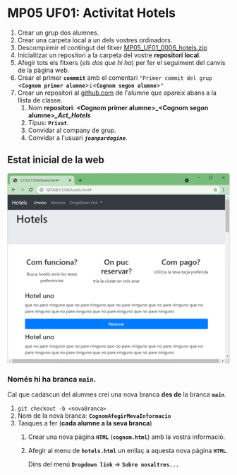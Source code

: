 # MP05 UF01: Activitat Hotels

1. Crear un grup dos alumnes.
1. Crear una carpeta local a un dels vostres ordinadors.
1. Descompirmir el contingut del fitxer [MP05_UF01_0006_hotels.zip](MP05_UF01_0006_hotels.zip)
1. Inicialitzar un repositori a la carpeta del vostre **repositori local**.
1. Afegir tots els fitxers (*els dos que hi ha*) per fer el seguiment del canvis de la pàgina web.
1. Crear el primer **```commmit```** amb el comentari ```"Primer commit del grup ```\<**``Cognom primer alumne``**>``` i ```\<**``Cognom segon alumne``**>```"```
1. Crear un repositori al [github.com](https://www.github.com) de l'alumne que apareix abans a la llista de classe.
    1. Nom **repositori**: **\<Cognom primer alumne>_&lt;Cognom segon alumne>*_Act_Hotels*** 
    1. Tipus: **```Privat```**.
    1. Convidar al company de grup.
    1. Convidar a l'usuari ***```joanpardogine```***.

## Estat inicial de la web


![Imatge](./images/actHotels_0001.png)

### Només hi ha branca **```main```**.


Cal que cadascun del alumnes crei una nova branca **des de** la branca **```main```**.

1. ```git checkout -b <novaBranca>```
1. Nom de la nova branca: **```CognomAfegirMevaInformacio```**
1. Tasques a fer (**cada alumne a la seva branca**)
    1. Crear una nova pàgina **```HTML```** (**```cognom.html```**) amb la vostra informació.
    1. Afegir al menu de **```hotels.html```** un enllaç a aquesta nova pàgina **```HTML```**.

        Dins del menú **```Dropdown link```** => **```Sobre nosaltres...```** 
